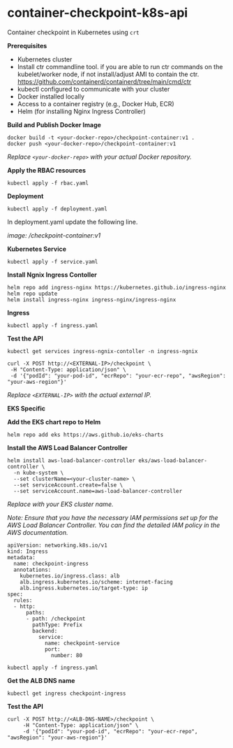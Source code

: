 # container-checkpoint-k8s-api

Container checkpoint in Kubernetes using `crt`

**Prerequisites**
* Kubernetes cluster
* Install ctr commandline tool. if you are able to run ctr commands on the kubelet/worker node, if not install/adjust AMI to contain the ctr. https://github.com/containerd/containerd/tree/main/cmd/ctr
* kubectl configured to communicate with your cluster
* Docker installed locally
* Access to a container registry (e.g., Docker Hub, ECR)
* Helm (for installing Nginx Ingress Controller)

**Build and Publish Docker Image**

```
docker build -t <your-docker-repo>/checkpoint-container:v1 .
docker push <your-docker-repo>/checkpoint-container:v1
```

*Replace ```<your-docker-repo>``` with your actual Docker repository.*

**Apply the RBAC resources**

```
kubectl apply -f rbac.yaml
```

**Deployment**

```
kubectl apply -f deployment.yaml
```

In deployment.yaml update the following line.

*image: <your-docker-repo>/checkpoint-container:v1*

**Kubernetes Service**

```
kubectl apply -f service.yaml
```

**Install Ngnix Ingress Contoller**

```
helm repo add ingress-nginx https://kubernetes.github.io/ingress-nginx
helm repo update
helm install ingress-nginx ingress-nginx/ingress-nginx
```

**Ingress**

```
kubectl apply -f ingress.yaml
```

**Test the API**

```
kubectl get services ingress-ngnix-contoller -n ingress-ngnix
```

```
curl -X POST http://<EXTERNAL-IP>/checkpoint \
 -H "Content-Type: application/json" \
 -d '{"podId": "your-pod-id", "ecrRepo": "your-ecr-repo", "awsRegion": "your-aws-region"}'
```

*Replace ```<EXTERNAL-IP>``` with the actual external IP.*

**EKS Specific**

**Add the EKS chart repo to Helm**

```
helm repo add eks https://aws.github.io/eks-charts
```

**Install the AWS Load Balancer Controller**

```
helm install aws-load-balancer-controller eks/aws-load-balancer-controller \
  -n kube-system \
  --set clusterName=<your-cluster-name> \
  --set serviceAccount.create=false \
  --set serviceAccount.name=aws-load-balancer-controller
```

*Replace <your-cluster-name> with your EKS cluster name.*

*Note: Ensure that you have the necessary IAM permissions set up for the AWS Load Balancer Controller. You can find the detailed IAM policy in the AWS documentation.*

```
apiVersion: networking.k8s.io/v1
kind: Ingress
metadata:
  name: checkpoint-ingress
  annotations:
    kubernetes.io/ingress.class: alb
    alb.ingress.kubernetes.io/scheme: internet-facing
    alb.ingress.kubernetes.io/target-type: ip
spec:
  rules:
  - http:
      paths:
      - path: /checkpoint
        pathType: Prefix
        backend:
          service:
            name: checkpoint-service
            port: 
              number: 80
```

```
kubectl apply -f ingress.yaml
```

**Get the ALB DNS name**

```   
kubectl get ingress checkpoint-ingress
```

**Test the API**

```
curl -X POST http://<ALB-DNS-NAME>/checkpoint \
     -H "Content-Type: application/json" \
     -d '{"podId": "your-pod-id", "ecrRepo": "your-ecr-repo", "awsRegion": "your-aws-region"}'
```
